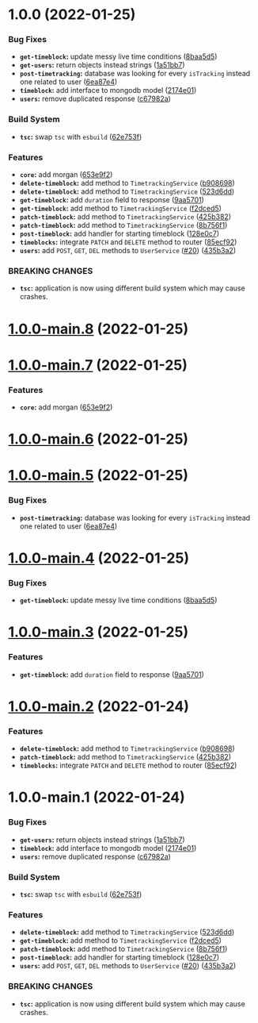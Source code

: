 # 1.0.0 (2022-01-25)


### Bug Fixes

* **`get-timeblock`:** update messy live time conditions ([8baa5d5](https://github.com/keinsell/timo/commit/8baa5d5e12167ec5899492ae7684f840a0b2f475))
* **`get-users`:** return objects instead strings ([1a51bb7](https://github.com/keinsell/timo/commit/1a51bb709072aaec39fdfbe96b3b99c084574c23))
* **`post-timetracking`:** database was looking for every `isTracking` instead one related to user ([6ea87e4](https://github.com/keinsell/timo/commit/6ea87e496b786017f60f70a41ad4de80dd7017ec))
* **`timeblock`:** add interface to mongodb model ([2174e01](https://github.com/keinsell/timo/commit/2174e01a78e3e114cf60bbb41618253109cfa70c))
* **`users`:** remove duplicated response ([c67982a](https://github.com/keinsell/timo/commit/c67982ab6fa59234e0fccd3269ee88c9af2e84e5))


### Build System

* **`tsc`:** swap `tsc` with `esbuild` ([62e753f](https://github.com/keinsell/timo/commit/62e753f51cbc1ae076abcd755c4a584356b208f5))


### Features

* **`core`:** add morgan ([653e9f2](https://github.com/keinsell/timo/commit/653e9f2e4a070b6917af24ba17045cae54670db4))
* **`delete-timeblock`:** add method to `TimetrackingService` ([b908698](https://github.com/keinsell/timo/commit/b908698dc3e2a6d3fa449de4fa47207419f199b1))
* **`delete-timeblock`:** add method to `TimetrackingService` ([523d6dd](https://github.com/keinsell/timo/commit/523d6ddd281f8295b5b19dd1f01be96edfab8e22))
* **`get-timeblock`:** add `duration` field to response ([9aa5701](https://github.com/keinsell/timo/commit/9aa5701bb42a9b3936485ea3ce5446583beb8d02))
* **`get-timeblock`:** add method to `TimetrackingService` ([f2dced5](https://github.com/keinsell/timo/commit/f2dced57503b199ca5cca15603b78db23b4a76db))
* **`patch-timeblock`:** add method to `TimetrackingService` ([425b382](https://github.com/keinsell/timo/commit/425b382475aa64bd849a5038e119d758a724ece4))
* **`patch-timeblock`:** add method to `TimetrackingService` ([8b756f1](https://github.com/keinsell/timo/commit/8b756f1278bdee3c0966635adfd60a4542fd9f47))
* **`post-timeblock`:** add handler for starting timeblock ([128e0c7](https://github.com/keinsell/timo/commit/128e0c78ebb57d37133359fac598748a1e63eb40))
* **`timeblocks`:** integrate `PATCH` and `DELETE` method to router ([85ecf92](https://github.com/keinsell/timo/commit/85ecf9255178abb67e83f9680a7e19ac3149ea1c))
* **`users`:** add `POST`, `GET`, `DEL` methods to `UserService` ([#20](https://github.com/keinsell/timo/issues/20)) ([435b3a2](https://github.com/keinsell/timo/commit/435b3a29465dbc0ff93f243b350d0dfe1cd159a7))


### BREAKING CHANGES

* **`tsc`:** application is now using different build system which may cause crashes.

# [1.0.0-main.8](https://github.com/keinsell/timo/compare/v1.0.0-main.7...v1.0.0-main.8) (2022-01-25)

# [1.0.0-main.7](https://github.com/keinsell/timo/compare/v1.0.0-main.6...v1.0.0-main.7) (2022-01-25)


### Features

* **`core`:** add morgan ([653e9f2](https://github.com/keinsell/timo/commit/653e9f2e4a070b6917af24ba17045cae54670db4))

# [1.0.0-main.6](https://github.com/keinsell/timo/compare/v1.0.0-main.5...v1.0.0-main.6) (2022-01-25)

# [1.0.0-main.5](https://github.com/keinsell/timo/compare/v1.0.0-main.4...v1.0.0-main.5) (2022-01-25)


### Bug Fixes

* **`post-timetracking`:** database was looking for every `isTracking` instead one related to user ([6ea87e4](https://github.com/keinsell/timo/commit/6ea87e496b786017f60f70a41ad4de80dd7017ec))

# [1.0.0-main.4](https://github.com/keinsell/timo/compare/v1.0.0-main.3...v1.0.0-main.4) (2022-01-25)


### Bug Fixes

* **`get-timeblock`:** update messy live time conditions ([8baa5d5](https://github.com/keinsell/timo/commit/8baa5d5e12167ec5899492ae7684f840a0b2f475))

# [1.0.0-main.3](https://github.com/keinsell/timo/compare/v1.0.0-main.2...v1.0.0-main.3) (2022-01-25)


### Features

* **`get-timeblock`:** add `duration` field to response ([9aa5701](https://github.com/keinsell/timo/commit/9aa5701bb42a9b3936485ea3ce5446583beb8d02))

# [1.0.0-main.2](https://github.com/keinsell/timo/compare/v1.0.0-main.1...v1.0.0-main.2) (2022-01-24)


### Features

* **`delete-timeblock`:** add method to `TimetrackingService` ([b908698](https://github.com/keinsell/timo/commit/b908698dc3e2a6d3fa449de4fa47207419f199b1))
* **`patch-timeblock`:** add method to `TimetrackingService` ([425b382](https://github.com/keinsell/timo/commit/425b382475aa64bd849a5038e119d758a724ece4))
* **`timeblocks`:** integrate `PATCH` and `DELETE` method to router ([85ecf92](https://github.com/keinsell/timo/commit/85ecf9255178abb67e83f9680a7e19ac3149ea1c))

# 1.0.0-main.1 (2022-01-24)


### Bug Fixes

* **`get-users`:** return objects instead strings ([1a51bb7](https://github.com/keinsell/timo/commit/1a51bb709072aaec39fdfbe96b3b99c084574c23))
* **`timeblock`:** add interface to mongodb model ([2174e01](https://github.com/keinsell/timo/commit/2174e01a78e3e114cf60bbb41618253109cfa70c))
* **`users`:** remove duplicated response ([c67982a](https://github.com/keinsell/timo/commit/c67982ab6fa59234e0fccd3269ee88c9af2e84e5))


### Build System

* **`tsc`:** swap `tsc` with `esbuild` ([62e753f](https://github.com/keinsell/timo/commit/62e753f51cbc1ae076abcd755c4a584356b208f5))


### Features

* **`delete-timeblock`:** add method to `TimetrackingService` ([523d6dd](https://github.com/keinsell/timo/commit/523d6ddd281f8295b5b19dd1f01be96edfab8e22))
* **`get-timeblock`:** add method to `TimetrackingService` ([f2dced5](https://github.com/keinsell/timo/commit/f2dced57503b199ca5cca15603b78db23b4a76db))
* **`patch-timeblock`:** add method to `TimetrackingService` ([8b756f1](https://github.com/keinsell/timo/commit/8b756f1278bdee3c0966635adfd60a4542fd9f47))
* **`post-timeblock`:** add handler for starting timeblock ([128e0c7](https://github.com/keinsell/timo/commit/128e0c78ebb57d37133359fac598748a1e63eb40))
* **`users`:** add `POST`, `GET`, `DEL` methods to `UserService` ([#20](https://github.com/keinsell/timo/issues/20)) ([435b3a2](https://github.com/keinsell/timo/commit/435b3a29465dbc0ff93f243b350d0dfe1cd159a7))


### BREAKING CHANGES

* **`tsc`:** application is now using different build system which may cause crashes.
